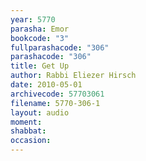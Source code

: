 ```yaml
---
year: 5770
parasha: Emor
bookcode: "3"
fullparashacode: "306"
parashacode: "306"
title: Get Up
author: Rabbi Eliezer Hirsch
date: 2010-05-01
archivecode: 57703061
filename: 5770-306-1
layout: audio
moment: 
shabbat: 
occasion: 
---
```

